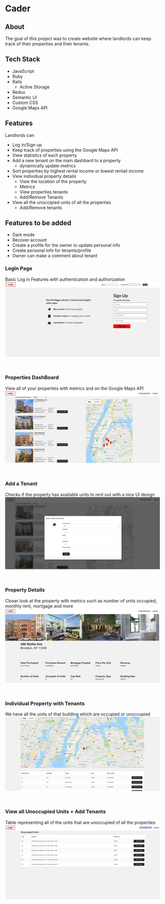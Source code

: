 # Cader

## About
The goal of this project was to create website where landlords can keep track of their properties and their tenants. 

## Tech Stack 
- JavaScript 
- Ruby
- Rails 
    - Active Storage 
- Redux
- Semantic UI
- Custom CSS
- Google Maps API

## Features 
Landlords can:
- Log in/Sign up
- Keep track of properties using the Google Maps API
- View statistics of each property 
- Add a new tenant on the main dashbard to a property
    - dynamically update metrics 
- Sort properties by highest rental income or lowest rentail income 
- View individual property details 
    - View the location of the property 
    - Metrics 
    - View properties tenants
    - Add/Remove Tenants 
- View all the unoccipied units of all the properties 
    - Add/Remove tenants

## Features to be added
- Dark mode
- Recover account 
- Create a profile for the owner to update personal info
- Create personal info for tenants/profile
- Owner can make a comment about tenant 


### LogIn Page
Basic Log in Features with authentication and authorization
![Log in](/readmeImages/login.png?raw=true "Log in")

<br />


### Properties DashBoard 
View all of your properties with metrics and on the Google Maps API
![Properties](/readmeImages/dashboard.png?raw=true "Dashboard")

<br />


### Add a Tenant  
Checks if the property has available units to rent out with a nice UI design 
![Properties](/readmeImages/addT.png?raw=true "add t")

<br />


### Property Details   
Closer look at the property with metrics such as number of units occupied, monthly rent, mortgage and more
![Properties](/readmeImages/propdetail.png?raw=true "propDetail")

<br />


### Individual Property with Tenants  
We have all the units of that building which are occupied or unoccupied
![Properties](/readmeImages/propdetail2.png?raw=true "propDetail")

<br />


### View all Unoccupied Units + Add Tenants
Table representing all of the units that are unoccupied of all the properties
![Properties](/readmeImages/unoccupied.png?raw=true "propDetail")

